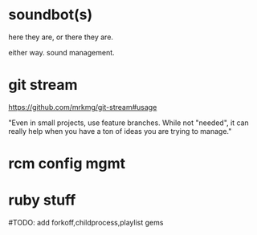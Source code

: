 # soundbot(s)

here they are, or there they are.

either way. sound management.

# git stream

https://github.com/mrkmg/git-stream#usage

"Even in small projects, use feature branches. While not "needed",
it can really help when you have a ton of ideas you are trying to manage."

# rcm config mgmt



# ruby stuff

#TODO: add forkoff,childprocess,playlist gems
